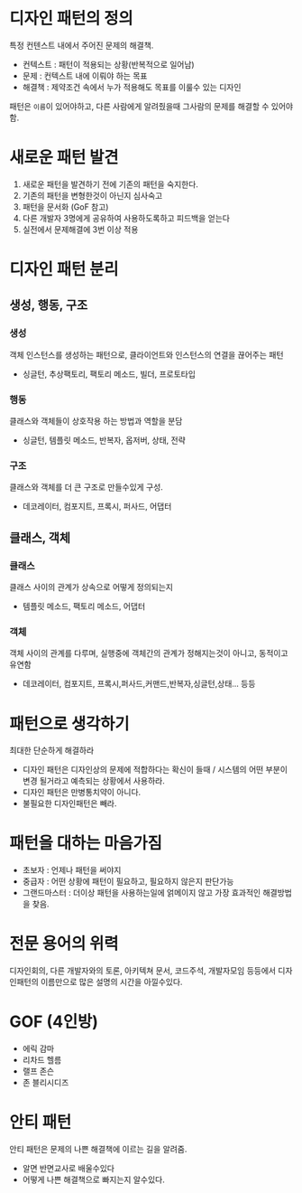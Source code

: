 # 디자인 패턴의 정의

특정 컨텐스트 내에서 주어진 문제의 해결책.

- 컨텍스트 : 패턴이 적용되는 상황(반복적으로 일어남)
- 문제 : 컨텍스트 내에 이뤄야 하는 목표
- 해결책 : 제약조건 속에서 누가 적용해도 목표를 이룰수 있는 디자인

패턴은 `이름`이 있어야하고, 다른 사람에게 알려줬을때 그사람의 문제를 해결할 수 있어야함.

# 새로운 패턴 발견

1. 새로운 패턴을 발견하기 전에 기존의 패턴을 숙지한다.
2. 기존의 패턴을 변형한것이 아닌지 심사숙고
3. 패턴을 문서화 (GoF 참고)
4. 다른 개발자 3명에게 공유하여 사용하도록하고 피드백을 얻는다
5. 실전에서 문제해결에 3번 이상 적용

# 디자인 패턴 분리

## 생성, 행동, 구조

### 생성

객체 인스턴스를 생성하는 패턴으로, 클라이언트와 인스턴스의 연결을 끊어주는 패턴

- 싱글턴, 추상팩토리, 팩토리 메소드, 빌더, 프로토타입

### 행동

클래스와 객체들이 상호작용 하는 방법과 역할을 분담

- 싱글턴, 템플릿 메소드, 반복자, 옵저버, 상태, 전략

### 구조

클래스와 객체를 더 큰 구조로 만들수있게 구성.

- 데코레이터, 컴포지트, 프록시, 퍼사드, 어댑터

## 클래스, 객체

### 클래스

클래스 사이의 관계가 상속으로 어떻게 정의되는지

- 템플릿 메소드, 팩토리 메소드, 어댑터

### 객체

객체 사이의 관계를 다루며, 실행중에 객체간의 관계가 정해지는것이 아니고, 동적이고 유연함

- 데코레이터, 컴포지트, 프록시,퍼사드,커맨드,반복자,싱글턴,상태... 등등

# 패턴으로 생각하기

최대한 단순하게 해결하라

- 디자인 패턴은 디자인상의 문제에 적합하다는 확신이 들때 / 시스템의 어떤 부분이 변경 될거라고 예측되는 상황에서 사용하라.
- 디자인 패턴은 만병통치약이 아니다.
- 불필요한 디자인패턴은 빼라.

# 패턴을 대하는 마음가짐

- 초보자 : 언제나 패턴을 써야지
- 중급자 : 어떤 상황에 패턴이 필요하고, 필요하지 않은지 판단가능
- 그랜드마스터 : 더이상 패턴을 사용하는일에 얽메이지 않고 가장 효과적인 해결방법을 찾음.

# 전문 용어의 위력

디자인회의, 다른 개발자와의 토론, 아키텍쳐 문서, 코드주석, 개발자모임 등등에서 디자인패턴의 이름만으로 많은 설명의 시간을 아낄수있다.

# GOF (4인방)

- 에릭 감마
- 리차드 헬름
- 랠프 존슨
- 존 블리시디즈

# 안티 패턴

안티 패턴은 문제의 나쁜 해결책에 이르는 길을 알려줌.

- 알면 반면교사로 배울수있다
- 어떻게 나쁜 해결책으로 빠지는지 알수있다.
